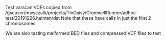 Test varscan VCFs copied from /gscuser/mwyczalk/projects/TinDaisy/CromwellRunner/adhoc-test/20191226.heiman/dat
Note that these have calls in just the first 2 chromosomes

We are also testing malformed BED files and compressed VCF files to test

